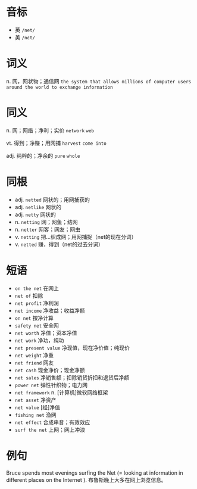 # 音标

- 英 `/net/`
- 美 `/nɛt/`

# 词义

n. 网，网状物；通信网
`the system that allows millions of computer users around the world to exchange information`

# 同义

n. 网；网络；净利；实价
`network` `web`

vt. 得到；净赚；用网捕
`harvest` `come into`

adj. 纯粹的；净余的
`pure` `whole`

# 同根

- adj. `netted` 网状的；用网捕获的
- adj. `netlike` 网状的
- adj. `netty` 网状的
- n. `netting` 网；网鱼；结网
- n. `netter` 网客；网友；网虫
- v. `netting` 把…织成网；用网捕捉（net的现在分词）
- v. `netted` 赚，得到（net的过去分词）

# 短语

- `on the net` 在网上
- `net of` 扣除
- `net profit` 净利润
- `net income` 净收益；收益净额
- `on net` 按净计算
- `safety net` 安全网
- `net worth` 净值；资本净值
- `net work` 净功，纯功
- `net present value` 净现值，现在净价值；纯现价
- `net weight` 净重
- `net friend` 网友
- `net cash` 现金净价；现金净额
- `net sales` 净销售额；扣除销货折扣和退货后净额
- `power net` 弹性针织物；电力网
- `net framework` n. [计算机]微软网络框架
- `net asset` 净资产
- `net value` [经]净值
- `fishing net` 渔网
- `net effect` 合成串音；有效效应
- `surf the net` 上网；网上冲浪

# 例句

Bruce spends most evenings surfing the Net (= looking at information in different places on the Internet ).
布鲁斯晚上大多在网上浏览信息。



